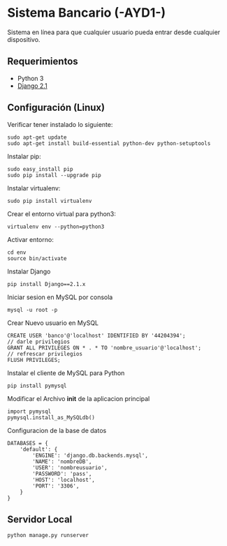 # Sistema Bancario (-AYD1-)

Sistema en línea para que cualquier usuario pueda entrar desde cualquier dispositivo.


Requerimientos
--------------

+ Python 3
+ [Django 2.1](https://docs.djangoproject.com/es/2.1/)


Configuración (Linux)
---------------------

Verificar tener instalado lo siguiente:

    sudo apt-get update
    sudo apt-get install build-essential python-dev python-setuptools

Instalar pip:

    sudo easy_install pip
    sudo pip install --upgrade pip

Instalar virtualenv:

    sudo pip install virtualenv

Crear el entorno virtual para python3:

    virtualenv env --python=python3

Activar entorno:

    cd env
    source bin/activate

Instalar Django

    pip install Django==2.1.x

Iniciar sesion en MySQL por consola

    mysql -u root -p

Crear Nuevo usuario en MySQL

    CREATE USER 'banco'@'localhost' IDENTIFIED BY '44204394';
    // darle privilegios
    GRANT ALL PRIVILEGES ON * . * TO 'nombre_usuario'@'localhost';
    // refrescar privilegios
    FLUSH PRIVILEGES;

Instalar el cliente de MySQL para Python

    pip install pymysql

Modificar el Archivo __init__ de la aplicacion principal

    import pymysql
    pymysql.install_as_MySQLdb()

Configuracion de la base de datos

    DATABASES = {
        'default': {
            'ENGINE': 'django.db.backends.mysql',
            'NAME': 'nombreDB',
            'USER': 'nombreusuario',
            'PASSWORD': 'pass',
            'HOST': 'localhost',
            'PORT': '3306',
        }
    }


Servidor Local
--------------

    python manage.py runserver

